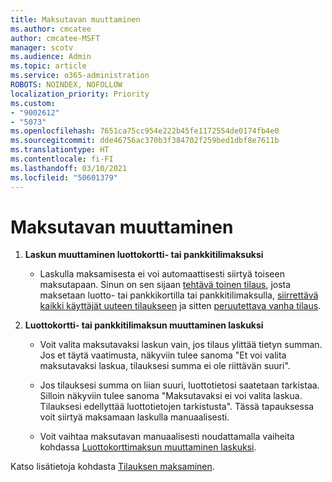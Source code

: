 ```yaml
---
title: Maksutavan muuttaminen
ms.author: cmcatee
author: cmcatee-MSFT
manager: scotv
ms.audience: Admin
ms.topic: article
ms.service: o365-administration
ROBOTS: NOINDEX, NOFOLLOW
localization_priority: Priority
ms.custom:
- "9002612"
- "5073"
ms.openlocfilehash: 7651ca75cc954e222b45fe1172554de0174fb4e0
ms.sourcegitcommit: dde46756ac370b3f384702f259bed1dbf8e7611b
ms.translationtype: HT
ms.contentlocale: fi-FI
ms.lasthandoff: 03/10/2021
ms.locfileid: "50601379"
---
```

# <a name="change-payment-method-fromto"></a>Maksutavan muuttaminen

1. **Laskun muuttaminen luottokortti- tai pankkitilimaksuksi**

    - Laskulla maksamisesta ei voi automaattisesti siirtyä toiseen maksutapaan. Sinun on sen sijaan [tehtävä toinen tilaus](https://docs.microsoft.com/microsoft-365/commerce/try-or-buy-microsoft-365#buy-a-different-subscription), josta maksetaan luotto- tai pankkikortilla tai pankkitilimaksulla, [siirrettävä kaikki käyttäjät uuteen tilaukseen](https://docs.microsoft.com/microsoft-365/commerce/subscriptions/move-users-different-subscription) ja sitten [peruutettava vanha tilaus](https://docs.microsoft.com/microsoft-365/commerce/subscriptions/cancel-your-subscription).

2. **Luottokortti- tai pankkitilimaksun muuttaminen laskuksi**

    - Voit valita maksutavaksi laskun vain, jos tilaus ylittää tietyn summan. Jos et täytä vaatimusta, näkyviin tulee sanoma "Et voi valita maksutavaksi laskua, tilauksesi summa ei ole riittävän suuri".

    - Jos tilauksesi summa on liian suuri, luottotietosi saatetaan tarkistaa. Silloin näkyviin tulee sanoma "Maksutavaksi ei voi valita laskua. Tilauksesi edellyttää luottotietojen tarkistusta". Tässä tapauksessa voit siirtyä maksamaan laskulla manuaalisesti.

    - Voit vaihtaa maksutavan manuaalisesti noudattamalla vaiheita kohdassa [Luottokorttimaksun muuttaminen laskuksi](how-do-i-change-from-credit-card-payments-to-invoice.md).

Katso lisätietoja kohdasta [Tilauksen maksaminen](https://docs.microsoft.com/microsoft-365/commerce/billing-and-payments/pay-for-your-subscription).
